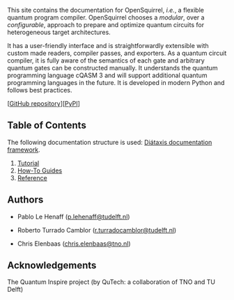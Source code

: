 This site contains the documentation for OpenSquirrel, _i.e._, a flexible quantum program compiler.
OpenSquirrel chooses a _modular_, over a _configurable_, approach to prepare and optimize quantum circuits for heterogeneous target architectures.

It has a user-friendly interface and is straightforwardly extensible with custom made readers, compiler passes, and exporters.
As a quantum circuit compiler, it is fully aware of the semantics of each gate and arbitrary quantum gates can be constructed manually.
It understands the quantum programming language cQASM 3 and will support additional quantum programming languages in the future.
It is developed in modern Python and follows best practices.

\[[GitHub repository](<https://github.com/QuTech-Delft/OpenSquirrel>)\]\[[PyPI](<https://pypi.org/project/opensquirrel/>)\]

## Table of Contents

The following documentation structure is used: [Diátaxis documentation framework](https://diataxis.fr/).

1. [Tutorial](tutorial.md)
2. [How-To Guides](how-to-guides.md)
3. [Reference](reference.md)

## Authors

- Pablo Le Henaff (<p.lehenaff@tudelft.nl>)

- Roberto Turrado Camblor (<r.turradocamblor@tudelft.nl>)

- Chris Elenbaas (<chris.elenbaas@tno.nl>)

## Acknowledgements

The Quantum Inspire project (by QuTech: a collaboration of TNO and TU Delft)

